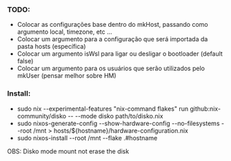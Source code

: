 ### TODO:

- Colocar as configurações base dentro do mkHost, passando como argumento local, timezone, etc ...
- Colocar um argumento para a configuração que será importada da pasta hosts (específica)
- Colocar um argumento isWsl para ligar ou desligar o bootloader (default false)
- Colocar um argumento para os usuários que serão utilizados pelo mkUser (pensar melhor sobre HM)

### Install:

- sudo nix --experimental-features "nix-command flakes" run github:nix-community/disko -- --mode disko path/to/disko.nix
- sudo nixos-generate-config --show-hardware-config --no-filesystems --root /mnt > hosts/${hostname}/hardware-configuration.nix
- sudo nixos-install --root /mnt --flake .#hostname

OBS: Disko mode mount not erase the disk
